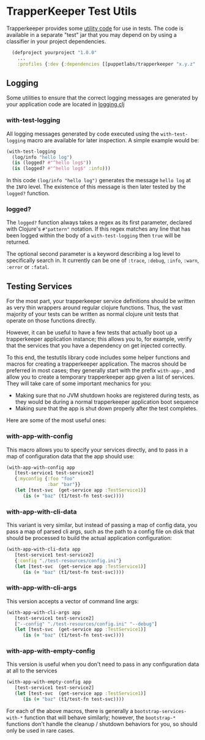 # TrapperKeeper Test Utils

Trapperkeeper provides some [utility code](../test/puppetlabs/trapperkeeper/testutils)
for use in tests. The code is available in a separate "test" jar that you may depend
on by using a classifier in your project dependencies.

```clojure
  (defproject yourproject "1.0.0"
    ...
    :profiles {:dev {:dependencies [[puppetlabs/trapperkeeper "x.y.z" :classifier "test"]]}})
```

## Logging

Some utilities to ensure that the correct logging messages are generated by your application code are located in
[logging.clj](../test/puppetlabs/trapperkeeper/testutils/logging.clj)

### with-test-logging

All logging messages generated by code executed using the `with-test-logging` macro are available for later inspection.
A simple example would be:

```clojure
(with-test-logging
  (log/info "hello log")
  (is (logged? #"^hello log$"))
  (is (logged? #"^hello log$" :info)))
```

In this code `(log/info "hello log")` generates the message `hello log` at the `INFO` level. The existence of this
message is then later tested by the `logged?` function.

### logged?

The `logged?` function always takes a regex as its first parameter, declared with Clojure's `#"pattern"` notation. If
this regex matches any line that has been logged within the body of a `with-test-logging` then `true` will be returned.

The optional second parameter is a keyword describing a log level to specifically search in. It currently can be one of
`:trace`, `:debug`, `:info`, `:warn`, `:error` or `:fatal`.

## Testing Services

For the most part, your trapperkeeper service definitions should be written as
very thin wrappers around regular clojure functions.  Thus, the vast majority
of your tests can be written as normal clojure unit tests that operate on those
functions directly.

However, it can be useful to have a few tests that actually boot up a trapperkeeper
application instance; this allows you to, for example, verify that the services
that you have a dependency on get injected correctly.

To this end, the testutils library code includes some helper functions and macros
for creating a trapperkeeper application.  The macros should be preferred in
most cases; they generally start with the prefix `with-app-`, and allow you to
create a temporary trapperkeeper app given a list of services.  They will take
care of some important mechanics for you:

* Making sure that no JVM shutdown hooks are registered during tests, as they
  would be during a normal trapperkeeper application boot sequence
* Making sure that the app is shut down properly after the test completes.

Here are some of the most useful ones:

### with-app-with-config

This macro allows you to specify your services directly, and to pass in a map
of configuration data that the app should use:

```clj
(with-app-with-config app
   [test-service1 test-service2]
   {:myconfig {:foo "foo"
               :bar "bar"}}
   (let [test-svc  (get-service app :TestService1)]
      (is (= "baz" (t1/test-fn test-svc))))
```

### with-app-with-cli-data

This variant is very similar, but instead of passing a map of config data, you
pass a map of parsed cli args, such as the path to a config file on disk that
should be processed to build the actual application configuration:

```clj
(with-app-with-cli-data app
   [test-service1 test-service2]
   {:config "./test-resources/config.ini"}
   (let [test-svc  (get-service app :TestService1)]
      (is (= "baz" (t1/test-fn test-svc))))
```

### with-app-with-cli-args

This version accepts a vector of command line args:

```clj
(with-app-with-cli-args app
   [test-service1 test-service2]
   ["--config" "./test-resources/config.ini" "--debug"]
   (let [test-svc  (get-service app :TestService1)]
      (is (= "baz" (t1/test-fn test-svc))))
```

### with-app-with-empty-config

This version is useful when you don't need to pass in any configuration data
at all to the services

```clj
(with-app-with-empty-config app
   [test-service1 test-service2]
   (let [test-svc  (get-service app :TestService1)]
      (is (= "baz" (t1/test-fn test-svc))))
```

For each of the above macros, there is generally a `bootstrap-services-with-*`
function that will behave similarly; however, the `bootstrap-*` functions don't
handle the cleanup / shutdown behaviors for you, so should only be used in rare
cases.
